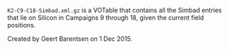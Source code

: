 `K2-C9-C18-Simbad.xml.gz` is a VOTable that contains all the Simbad entries
that lie on Silicon in Campaigns 9 through 18, given the current field
positions.

Created by Geert Barentsen on 1 Dec 2015.

